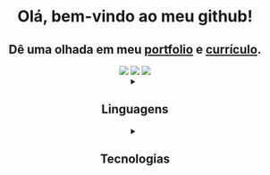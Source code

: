 <div align="center">
  <h1>Olá, bem-vindo ao meu github!</h1>
</div>

<div align="center">
  <h2>Dê uma olhada em meu <a target="_blank" href="https://portfolio-pessoal-rafael-nunes-silva.vercel.app">portfolio</a> e <a href="https://drive.google.com/uc?export=download&id=12TbZwxF8u4wlsohs1kDf4cI7mJh1X3PE">currículo<a/>.</h1>
</div>

<div align="center">
  <a href="https://github.com/Rafael-Nunes-Silva"></a>
  <img height="200em" src="https://github-readme-stats.vercel.app/api?username=Rafael-Nunes-Silva&show_icons=true&include_all_commits=true&count_private=true&title_color=00EE00&text_color=EEEEEE&icon_color=0000EE&border_color=151515&bg_color=151515">
  <img height="200em" src="https://github-readme-stats.vercel.app/api/top-langs/?username=Rafael-Nunes-Silva&layout=compact&langs_count=20&title_color=00EE00&text_color=EEEEEE&icon_color=0000EE&border_color=151515&bg_color=151515">
  <!--<img width="800px" src="https://github-readme-activity-graph.cyclic.app/graph?username=Rafael-Nunes-Silva&bg_color=151515&color=EEEEEE&line=0000EE&point=00EE00&area=true&area_color=0000EE&hide_border=true"/>-->
  <img width="800px" src="https://github-readme-streak-stats.herokuapp.com?user=Rafael-Nunes-Silva&theme=dark&date_format=j%20M%5B%20Y%5D&card_width=800&border=151515&stroke=00EE00&fire=EE0000&background=90%2C151515%2C0000FF">
</div>

<div align="center">
<details>
  <summary><h2>Linguagens</h2></summary>
  <h3>Frontend</h3>
  <img align="center" width="50em" src="https://github.com/devicons/devicon/blob/master/icons/html5/html5-original.svg">
  <img align="center" width="50em" src="https://github.com/devicons/devicon/blob/master/icons/css3/css3-original.svg">
  <img align="center" width="50em" src="https://github.com/devicons/devicon/blob/master/icons/javascript/javascript-plain.svg">
  <img align="center" width="50em" src="https://github.com/devicons/devicon/blob/master/icons/typescript/typescript-plain.svg">
  <h3>Backend</h3>
  <img align="center" width="50em" src="https://github.com/devicons/devicon/blob/master/icons/php/php-plain.svg">
  <img align="center" width="50em" src="https://github.com/devicons/devicon/blob/master/icons/python/python-plain.svg">
  <img align="center" width="50em" src="https://github.com/devicons/devicon/blob/master/icons/c/c-original.svg">
  <img align="center" width="50em" src="https://github.com/devicons/devicon/blob/master/icons/cplusplus/cplusplus-original.svg">
  <img align="center" width="50em" src="https://github.com/devicons/devicon/blob/master/icons/csharp/csharp-original.svg">
</details>
</div>

<div align="center">
  <details>
    <summary><h2>Tecnologias</h2></summary>
    <hr>
    <details>
      <summary><h3>Versionamento</h3></summary>
      <img align="center" width="50em" src="https://github.com/devicons/devicon/blob/master/icons/git/git-plain.svg">
    </details>
    <hr>
    <details>
      <summary><h3>IDEs</h3></summary>
      <img align="center" width="50em" src="https://github.com/devicons/devicon/blob/master/icons/visualstudio/visualstudio-plain.svg">
      <img align="center" width="50em" src="https://github.com/devicons/devicon/blob/master/icons/vscode/vscode-original.svg">
    </details>
    <hr>
    <details>
      <summary><h3>Organização</h3></summary>
      <img align="center" width="50em" src="https://github.com/devicons/devicon/blob/master/icons/jira/jira-original.svg">
      <img align="center" width="50em" src="https://github.com/devicons/devicon/blob/master/icons/trello/trello-plain-wordmark.svg">
    </details>
    <hr>
    <details>
      <summary><h3>Frameworks</h3></summary>
      <h4>Frontend</h4>
      <img align="center" width="50em" src="https://github.com/devicons/devicon/blob/master/icons/angularjs/angularjs-plain.svg">
      <img align="center" width="50em" src="https://github.com/devicons/devicon/blob/master/icons/react/react-original.svg">
      <h4>Backend</h4>
      <img align="center" width="50em" src="https://github.com/devicons/devicon/blob/master/icons/flask/flask-original.svg">
    </details>
    <hr>
    <details>
      <summary><h3>Python libs</h3></summary>
      <h4>Frontend</h4>
        <img align="center" width="50em" src="https://github.com/devicons/devicon/blob/master/icons/pandas/pandas-original.svg">
        <img align="center" width="50em" src="https://github.com/devicons/devicon/blob/master/icons/numpy/numpy-original.svg">
      <h4>Backend</h4>
        <img align="center" width="50em" src="https://github.com/devicons/devicon/blob/master/icons/flask/flask-original.svg">
    </details>
    <hr>
    <details>
      <summary><h3>Banco de dados</h3></summary>
      <img align="center" width="50em" src="https://github.com/devicons/devicon/blob/master/icons/mysql/mysql-original-wordmark.svg">
    </details>
    <hr>
    <details>
      <summary><h3>Graphics APIs</h3></summary>
      <img align="center" width="50em" src="https://github.com/devicons/devicon/blob/master/icons/opengl/opengl-plain.svg">
      <img align="center" width="50em" src="https://github.com/Rafael-Nunes-Silva/Rafael-Nunes-Silva/assets/76886825/4752bf0a-654c-4bfe-8409-7ecf360b0915">
    </details>
  </details>
</div>
